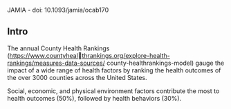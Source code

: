 JAMIA - doi: 10.1093/jamia/ocab170

## Intro 
The annual County Health Rankings (https://www.countyhealthrankings.org/explore-health-rankings/measures-data-sources/ county-healthrankings-model) gauge the impact of a wide range of health factors by ranking the health outcomes of the over 3000 counties across the United States.

Social, economic, and physical environment factors contribute the most to health outcomes (50%), followed by health behaviors (30%). 
